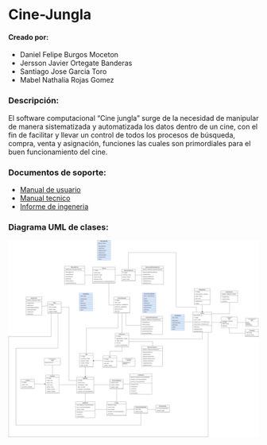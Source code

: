 # Cine-Jungla

<h4>Creado por: </h4>

  <ul>

   <li>Daniel Felipe Burgos Moceton</li>
   <li>Jersson Javier Ortegate Banderas</li>
   <li>Santiago Jose Garcia Toro</li>
   <li>Mabel Nathalia Rojas Gomez</li>

  </ul>

<div>
    <h3>Descripción:</h3>
    <p>El software computacional “Cine jungla” surge de la necesidad de manipular de manera sistematizada y automatizada los datos dentro de un cine, con el fin de facilitar y llevar un control de todos los procesos de búsqueda, compra, venta y asignación, funciones las cuales son primordiales para el buen funcionamiento del cine.</p>
  
 <div>
        <h3>Documentos de soporte: </h3>
    <ul>
      <li><a href="src\main\java\Assets\Manual de usuario.pdf">Manual de usuario</a></li> 
      <li><a href="src\main\java\Assets\Manual Tecnico.pdf">Manual tecnico</a></li>
      <li><a href="src\main\java\Assets\Requerimientos.pdf">Informe de ingeneria</a></li>
  </ul>
      </div> 
  
<div>
        <h3>Diagrama UML de clases: </h3>
        <img src="src\main\java\Assets\UML.jpg">
</div>

